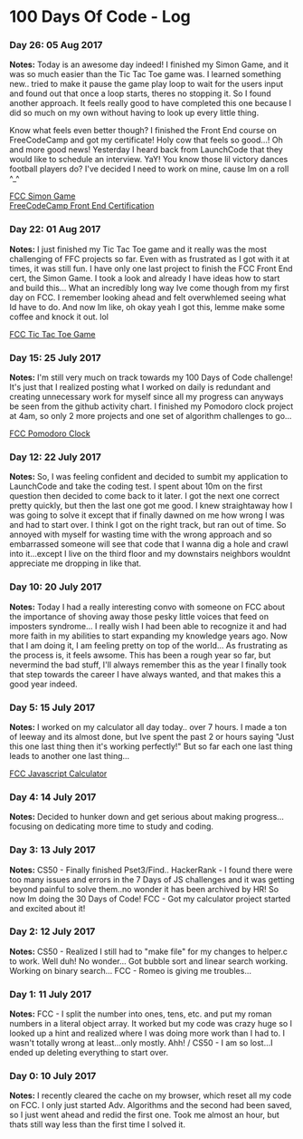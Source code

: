 # 100 Days Of Code - Log

### Day 26: 05 Aug 2017

**Notes:** 
Today is an awesome day indeed!  I finished my Simon Game, and it was so much easier than the Tic Tac Toe game was. I learned something new.. tried to make it pause the game play loop to wait for the users input and found out that once a loop starts, theres no stopping it.  So I found another approach. It feels really good to have completed this one because I did so much on my own without having to look up every little thing.  

Know what feels even better though?  I finished the Front End course on FreeCodeCamp and got my certificate! Holy cow that feels so good...! Oh and more good news! Yesterday I heard back from LaunchCode that they would like to schedule an interview.  YaY! You know those lil victory dances football players do? I've decided I need to work on mine, cause Im on a roll ^_^

[FCC Simon Game](https://github.com/cndragn/simon-game)<br>
[FreeCodeCamp Front End Certification](https://www.freecodecamp.org/cndragn/front-end-certification)

### Day 22: 01 Aug 2017

**Notes:** 
I just finished my Tic Tac Toe game and it really was the most challenging of FFC projects so far.  Even with as frustrated as I got with it at times, it was still fun.  I have only one last project to finish the FCC Front End cert, the Simon Game. I took a look and already I have ideas how to start and build this... What an incredibly long way Ive come though from my first day on FCC. I remember looking ahead and felt overwhlemed seeing what Id have to do.  And now Im like, oh okay yeah I got this, lemme make some coffee and knock it out. lol

[FCC Tic Tac Toe Game](https://github.com/cndragn/tic-tac-toe)

### Day 15: 25 July 2017

**Notes:** 
I'm still very much on track towards my 100 Days of Code challenge! It's just that I realized posting what I worked on daily is redundant and creating unnecessary work for myself since all my progress can anyways be seen from the github activity chart. I finished my Pomodoro clock project at 4am, so only 2 more projects and one set of algorithm challenges to go...

[FCC Pomodoro Clock](https://github.com/cndragn/pomodoro)

### Day 12: 22 July 2017

**Notes:** 
So, I was feeling confident and decided to sumbit my application to LaunchCode and take the coding test.  I spent about 10m on the first question then decided to come back to it later. I got the next one correct pretty quickly, but then the last one got me good.  I knew straightaway how I was going to solve it except that if finally dawned on me how wrong I was and had to start over.  I think I got on the right track, but ran out of time. So annoyed with myself for wasting time with the wrong approach and so embarrassed someone will see that code that I wanna dig a hole and crawl into it...except I live on the third floor and my downstairs neighbors wouldnt appreciate me dropping in like that.

### Day 10: 20 July 2017

**Notes:** 
Today I had a really interesting convo with someone on FCC about the importance of shoving away those pesky little voices that feed on imposters syndrome...  I really wish I had been able to recognize it and had more faith in my abilities to start expanding my knowledge years ago.  Now that I am doing it, I am feeling pretty on top of the world...  As frustrating as the process is, it feels awsome. This has been a rough year so far, but nevermind the bad stuff, I'll always remember this as the year I finally took that step towards the career I have always wanted, and that makes this a good year indeed.

### Day 5: 15 July 2017

**Notes:** I worked on my calculator all day today.. over 7 hours.  I made a ton of leeway and its almost done, but Ive spent the past 2 or hours saying "Just this one last thing then it's working perfectly!" But so far each one last thing leads to another one last thing... 

[FCC Javascript Calculator](https://github.com/cndragn/javascript-calculator)

### Day 4: 14 July 2017

**Notes:** Decided to hunker down and get serious about making progress...  focusing on dedicating more time to study and coding.

### Day 3: 13 July 2017

**Notes:** CS50 - Finally finished Pset3/Find.. HackerRank - I found there were too many issues and errors in the 7 Days of JS challenges and it was getting beyond painful to solve them..no wonder it has been archived by HR! So now Im doing the 30 Days of Code! FCC - Got my calculator project started and excited about it!

### Day 2: 12 July 2017

**Notes:** CS50 - Realized I still had to "make file" for my changes to helper.c to work. Well duh!  No wonder... Got bubble sort and linear search working. Working on binary search... FCC - Romeo is giving me troubles...

### Day 1: 11 July 2017

**Notes:** FCC - I split the number into ones, tens, etc. and put my roman numbers in a literal object array. It worked but my code was crazy huge so I looked up a hint and realized where I was doing more work than I had to.  I wasn't totally wrong at least...only mostly. Ahh! / CS50 - I am so lost...I ended up deleting everything to start over.

### Day 0: 10 July 2017

**Notes:** I recently cleared the cache on my browser, which reset all my code on FCC.  I only just started Adv. Algorithms and the second had been saved, so I just went ahead and redid the first one.  Took me almost an hour, but thats still way less than the first time I solved it.
